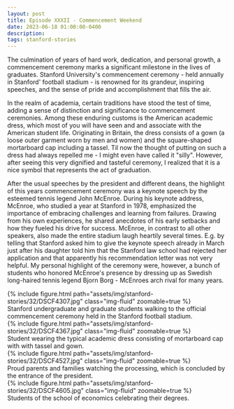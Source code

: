 ```yaml
---
layout: post
title: Episode XXXII - Commencement Weekend
date: 2023-06-18 01:00:00-0400
description:
tags: stanford-stories
---
```


The culmination of years of hard work, dedication, and personal growth, a commencement ceremony marks a
significant milestone in the lives of graduates.
Stanford University's commencement ceremony - held annually in Stanford' football stadium -
is renowned for its grandeur,
inspiring speeches, and the sense of pride and accomplishment that fills the air.

In the realm of academia, certain traditions have stood the test of time, adding a sense of distinction
and significance to commencement ceremonies.
Among these enduring customs is the American academic dress, which most of you will have seen and
and associate with the American student life.
Originating in Britain, the dress consists of a gown (a loose outer garment worn by men and women) and the
square-shaped mortarboard cap including a tassel.
Til now the thought of putting on such a dress had always repelled me - I might even have called
it "silly".
However, after seeing this very dignified and tasteful ceremony, I realized that it is a nice symbol that
represents the act of graduation.

After the usual speeches by the president and different deans, the highlight of this years commencement
ceremony was a keynote speech by the esteemed tennis legend John McEnroe.
During his keynote address, McEnroe, who studied a year at Stanford in 1978, emphasized the importance
of embracing challenges and learning from failures.
Drawing from his own experiences, he shared anecdotes of his early setbacks and how they fueled his
drive for success.
McEnroe, in contrast to all other speakers, also made the entire stadium laugh heartily several times.
E.g. by telling that Stanford asked him to give the keynote speech already in March just after
his daughter told him that the Stanford law school had rejected her application and that apparently
his recommendation letter was not very helpful.
My personal highlight of the ceremony were, however, a bunch of students who honored McEnroe's presence
by dressing up as Swedish long-haired tennis legend Bjorn Borg - McEnroes arch rival for many years.

<div class="row mt-3">
    <div class="col-sm mt-3 mt-md-0">
        {% include figure.html path="assets/img/stanford-stories/32/DSCF4307.jpg" class="img-fluid" zoomable=true %}
    </div>
</div>
<div class="caption">
    Stanford undergraduate and graduate students walking to the official commencement ceremony held in the Stanford
    football stadium.
</div>

<div class="row mt-3">
    <div class="col-sm mt-3 mt-md-0">
        {% include figure.html path="assets/img/stanford-stories/32/DSCF4367.jpg" class="img-fluid" zoomable=true %}
    </div>
</div>
<div class="caption">
    Student wearing the typical academic dress consisting of mortarboard cap with with tassel and gown.
</div>

<div class="row mt-3">
    <div class="col-sm mt-3 mt-md-0">
        {% include figure.html path="assets/img/stanford-stories/32/DSCF4527.jpg" class="img-fluid" zoomable=true %}
    </div>
</div>
<div class="caption">
    Proud parents and families watching the processing, which is concluded by the entrance of the president. 
</div>

<div class="row mt-3">
    <div class="col-sm mt-3 mt-md-0">
        {% include figure.html path="assets/img/stanford-stories/32/DSCF4605.jpg" class="img-fluid" zoomable=true %}
    </div>
</div>
<div class="caption">
    Students of the school of economics celebrating their degrees.
</div>
